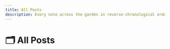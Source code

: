```yaml
---
title: All Posts
description: Every note across the garden in reverse-chronological order
---
```


# 🗂️ All Posts


<Explorer folder="" depth={10} showFolders={false} />
